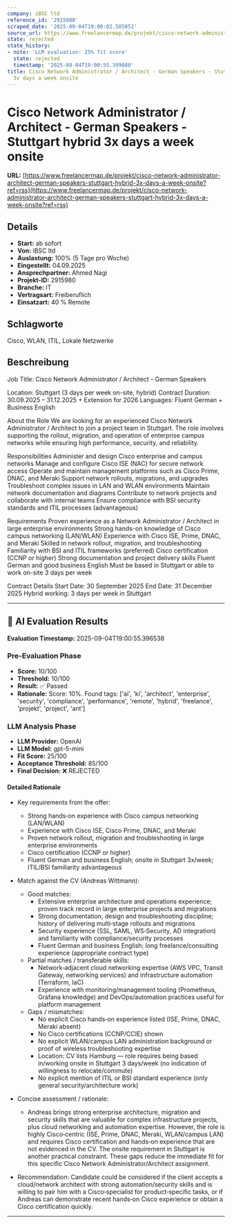 ```yaml
---
company: iBSC ltd
reference_id: '2915980'
scraped_date: '2025-09-04T19:00:02.505052'
source_url: https://www.freelancermap.de/projekt/cisco-network-administrator-architect-german-speakers-stuttgart-hybrid-3x-days-a-week-onsite?ref=rss
state: rejected
state_history:
- note: 'LLM evaluation: 25% fit score'
  state: rejected
  timestamp: '2025-09-04T19:00:55.399080'
title: Cisco Network Administrator / Architect - German Speakers - Stuttgart hybrid
  3x days a week onsite
---
```



# Cisco Network Administrator / Architect - German Speakers - Stuttgart hybrid 3x days a week onsite
**URL:** [https://www.freelancermap.de/projekt/cisco-network-administrator-architect-german-speakers-stuttgart-hybrid-3x-days-a-week-onsite?ref=rss](https://www.freelancermap.de/projekt/cisco-network-administrator-architect-german-speakers-stuttgart-hybrid-3x-days-a-week-onsite?ref=rss)
## Details
- **Start:** ab sofort
- **Von:** iBSC ltd
- **Auslastung:** 100% (5 Tage pro Woche)
- **Eingestellt:** 04.09.2025
- **Ansprechpartner:** Ahmed Nagi
- **Projekt-ID:** 2915980
- **Branche:** IT
- **Vertragsart:** Freiberuflich
- **Einsatzart:** 40
                                                % Remote

## Schlagworte
Cisco, WLAN, ITIL, Lokale Netzwerke

## Beschreibung
Job Title: Cisco Network Administrator / Architect - German Speakers

Location: Stuttgart (3 days per week on-site, hybrid)
Contract Duration: 30.09.2025 – 31.12.2025 + Extension for 2026
Languages: Fluent German + Business English

About the Role
We are looking for an experienced Cisco Network Administrator / Architect to join a project team in Stuttgart. The role involves supporting the rollout, migration, and operation of enterprise campus networks while ensuring high performance, security, and reliability.

Responsibilities
Administer and design Cisco enterprise and campus networks
Manage and configure Cisco ISE (NAC) for secure network access
Operate and maintain management platforms such as Cisco Prime, DNAC, and Meraki
Support network rollouts, migrations, and upgrades
Troubleshoot complex issues in LAN and WLAN environments
Maintain network documentation and diagrams
Contribute to network projects and collaborate with internal teams
Ensure compliance with BSI security standards and ITIL processes (advantageous)

Requirements
Proven experience as a Network Administrator / Architect in large enterprise environments
Strong hands-on knowledge of Cisco campus networking (LAN/WLAN)
Experience with Cisco ISE, Prime, DNAC, and Meraki
Skilled in network rollout, migration, and troubleshooting
Familiarity with BSI and ITIL frameworks (preferred)
Cisco certification (CCNP or higher)
Strong documentation and project delivery skills
Fluent German and good business English
Must be based in Stuttgart or able to work on-site 3 days per week

Contract Details
Start Date: 30 September 2025
End Date: 31 December 2025
Hybrid working: 3 days per week in Stuttgart

---

## 🤖 AI Evaluation Results

**Evaluation Timestamp:** 2025-09-04T19:00:55.396538

### Pre-Evaluation Phase
- **Score:** 10/100
- **Threshold:** 10/100
- **Result:** ✅ Passed
- **Rationale:** Score: 10%. Found tags: ['ai', 'ki', 'architect', 'enterprise', 'security', 'compliance', 'performance', 'remote', 'hybrid', 'freelance', 'projekt', 'project', 'ant']

### LLM Analysis Phase
- **LLM Provider:** OpenAI
- **LLM Model:** gpt-5-mini
- **Fit Score:** 25/100
- **Acceptance Threshold:** 85/100
- **Final Decision:** ❌ REJECTED

#### Detailed Rationale
- Key requirements from the offer:
  - Strong hands‑on experience with Cisco campus networking (LAN/WLAN)
  - Experience with Cisco ISE, Cisco Prime, DNAC, and Meraki
  - Proven network rollout, migration and troubleshooting in large enterprise environments
  - Cisco certification (CCNP or higher)
  - Fluent German and business English; onsite in Stuttgart 3x/week; ITIL/BSI familiarity advantageous

- Match against the CV (Andreas Wittmann):
  - Good matches:
    - Extensive enterprise architecture and operations experience; proven track record in large enterprise projects and migrations
    - Strong documentation, design and troubleshooting discipline; history of delivering multi‑stage rollouts and migrations
    - Security experience (SSL, SAML, WS‑Security, AD integration) and familiarity with compliance/security processes
    - Fluent German and business English; long freelance/consulting experience (appropriate contract type)
  - Partial matches / transferable skills:
    - Network‑adjacent cloud networking expertise (AWS VPC, Transit Gateway, networking services) and infrastructure automation (Terraform, IaC)
    - Experience with monitoring/management tooling (Prometheus, Grafana knowledge) and DevOps/automation practices useful for platform management
  - Gaps / mismatches:
    - No explicit Cisco hands‑on experience listed (ISE, Prime, DNAC, Meraki absent)
    - No Cisco certifications (CCNP/CCIE) shown
    - No explicit WLAN/campus LAN administration background or proof of wireless troubleshooting expertise
    - Location: CV lists Hamburg — role requires being based in/working onsite in Stuttgart 3 days/week (no indication of willingness to relocate/commute)
    - No explicit mention of ITIL or BSI standard experience (only general security/architecture work)

- Concise assessment / rationale:
  - Andreas brings strong enterprise architecture, migration and security skills that are valuable for complex infrastructure projects, plus cloud networking and automation expertise. However, the role is highly Cisco‑centric (ISE, Prime, DNAC, Meraki, WLAN/campus LAN) and requires Cisco certification and hands‑on experience that are not evidenced in the CV. The onsite requirement in Stuttgart is another practical constraint. These gaps reduce the immediate fit for this specific Cisco Network Administrator/Architect assignment.

- Recommendation: Candidate could be considered if the client accepts a cloud/network architect with strong automation/security skills and is willing to pair him with a Cisco‑specialist for product‑specific tasks, or if Andreas can demonstrate recent hands‑on Cisco experience or obtain a Cisco certification quickly.

---
